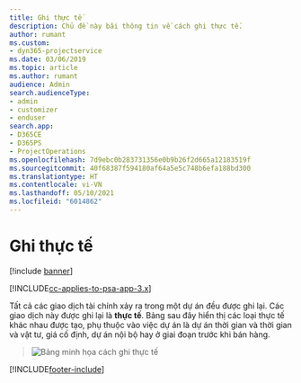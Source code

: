 ```yaml
---
title: Ghi thực tế
description: Chủ đề này bãi thông tin về cách ghi thực tế.
author: rumant
ms.custom:
- dyn365-projectservice
ms.date: 03/06/2019
ms.topic: article
ms.author: rumant
audience: Admin
search.audienceType:
- admin
- customizer
- enduser
search.app:
- D365CE
- D365PS
- ProjectOperations
ms.openlocfilehash: 7d9ebc0b283731356e0b9b26f2d665a12183519f
ms.sourcegitcommit: 40f68387f594180af64a5e5c748b6efa188bd300
ms.translationtype: HT
ms.contentlocale: vi-VN
ms.lasthandoff: 05/10/2021
ms.locfileid: "6014862"
---
```

# <a name="recording-actuals"></a>Ghi thực tế 

[!include [banner](../includes/psa-now-project-operations.md)]

[!INCLUDE[cc-applies-to-psa-app-3.x](../includes/cc-applies-to-psa-app-3x.md)]

Tất cả các giao dịch tài chính xảy ra trong một dự án đều được ghi lại. Các giao dịch này được ghi lại là **thực tế**. Bảng sau đây hiển thị các loại thực tế khác nhau được tạo, phụ thuộc vào việc dự án là dự án thời gian và thời gian và vật tư, giá cố định, dự án nội bộ hay ở giai đoạn trước khi bán hàng.

> ![Bảng minh họa cách ghi thực tế](media/advanced-table2.png)


[!INCLUDE[footer-include](../includes/footer-banner.md)]